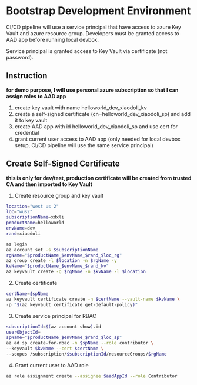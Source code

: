 # Bootstrap Development Environment

CI/CD pipeline will use a service principal that have access to azure Key Vault and azure resource group. Developers must be granted access to AAD app before running local devbox.

Service principal is granted access to Key Vault via certificate (not password).

## Instruction

__for demo purpose, I will use personal azure subscription so that I can assign roles to AAD app__

1. create key vault with name helloworld_dev_xiaodoli_kv
2. create a self-signed certificate (cn=helloworld_dev_xiaodoli_sp) and add it to key vault
3. create AAD app with id helloworld_dev_xiaodoli_sp and use cert for credential
4. grant current user access to AAD app (only needed for local devbox setup, CI/CD pipeline will use the same service principal)

## Create Self-Signed Certificate

__this is only for dev/test, production certificate will be created from trusted CA and then imported to Key Vault__

1. Create resource group and key vault 
``` bash
location="west us 2"
loc="wus2"
subscriptionName=xdxli
productName=helloworld
envName=dev
rand=xiaodoli

az login
az account set -s $subscriptionName
rgName="$productName_$envName_$rand_$loc_rg"
az group create -l $location -n $rgName -y
kvName="$productName_$envName_$rand_kv"
az keyvault create -g $rgName -n $kvName -l $location
```

2. Create certificate
``` bash
certName=$spName
az keyvault certificate create -n $certName --vault-name $kvName \
-p "$(az keyvault certificate get-default-policy)"

```

3. Create service principal for RBAC
``` bash
subscriptionId=$(az account show).id
userObjectId=
spName="$productName_$envName_$rand_$loc_sp"
az ad sp create-for-rbac -n $spName --role contributor \
--keyvault $kvName --cert $certName \
--scopes /subscription/$subscriptionId/resourceGroups/$rgName
```

4. Grant current user to AAD role
``` bash
az role assignment create --assignee $aadAppId --role Contributor